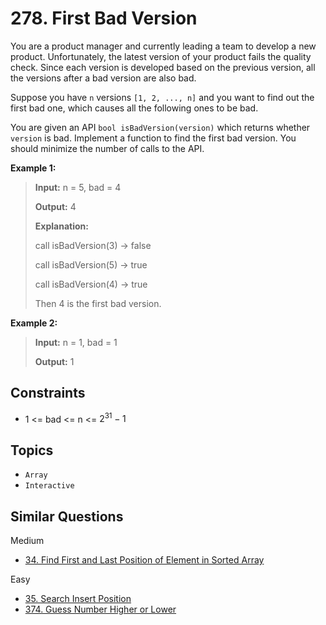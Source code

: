 # 278. First Bad Version

You are a product manager and currently leading a team to develop a new product. Unfortunately, the latest version of your product fails the quality check. Since each version is developed based on the previous version, all the versions after a bad version are also bad.

Suppose you have `n` versions `[1, 2, ..., n]` and you want to find out the first bad one, which causes all the following ones to be bad.

You are given an API `bool isBadVersion(version)` which returns whether `version` is bad. Implement a function to find the first bad version. You should minimize the number of calls to the API.

**Example 1:**

> **Input:** n = 5, bad = 4
>
> **Output:** 4
>
> **Explanation:**
>
> call isBadVersion(3) -> false
>
> call isBadVersion(5) -> true
>
> call isBadVersion(4) -> true
>
> Then 4 is the first bad version.

**Example 2:**

> **Input:** n = 1, bad = 1
>
> **Output:** 1

## Constraints

* $1$ <= bad <= n <= $2^{31} - 1$

## Topics

* `Array`
* `Interactive`

## Similar Questions

Medium

* [34. Find First and Last Position of Element in Sorted Array](34_find_first_and_last_position_of_element_in_sorted_array.md)

Easy

* [35. Search Insert Position](35_search_insert_position.md)
* [374. Guess Number Higher or Lower]()
